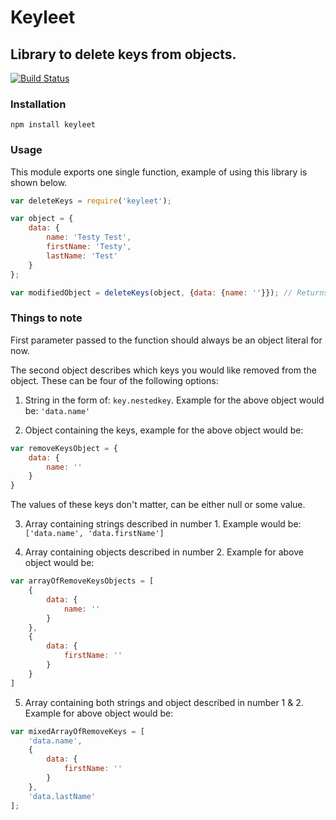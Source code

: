 # Keyleet

## Library to delete keys from objects.

[![Build Status](https://travis-ci.org/jkaan/keyleet.svg?branch=master)](https://travis-ci.org/jkaan/keyleet)

### Installation
`npm install keyleet`

### Usage

This module exports one single function, example of using this library is shown below.

```js
var deleteKeys = require('keyleet');

var object = {
    data: {
        name: 'Testy Test',
        firstName: 'Testy',
        lastName: 'Test'
    }
};

var modifiedObject = deleteKeys(object, {data: {name: ''}}); // Returns object not containing name attribute in the data array anymore.
```

### Things to note

First parameter passed to the function should always be an object literal for now.

The second object describes which keys you would like removed from the object. These can be four of the following options:

1. String in the form of: `key.nestedkey`. Example for the above object would be: `'data.name'`

2. Object containing the keys, example for the above object would be:

```js
var removeKeysObject = {
    data: {
        name: ''
    }
}
```

The values of these keys don't matter, can be either null or some value.

3. Array containing strings described in number 1. Example would be: `['data.name', 'data.firstName']`

4. Array containing objects described in number 2. Example for above object would be:

```js
var arrayOfRemoveKeysObjects = [
    {
        data: {
            name: ''
        }
    },
    {
        data: {
            firstName: ''
        }
    }
]
```

5. Array containing both strings and object described in number 1 & 2. Example for above object would be:

```js
var mixedArrayOfRemoveKeys = [
    'data.name',
    {
        data: {
            firstName: ''
        }
    },
    'data.lastName'
];
```